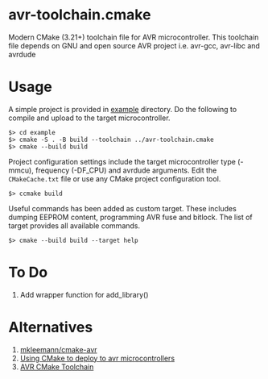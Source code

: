 # avr-toolchain.cmake
Modern CMake (3.21+) toolchain file for AVR microcontroller. This toolchain file depends on GNU and open source AVR project i.e. avr-gcc, avr-libc and avrdude

# Usage

A simple project is provided in [example](./example) directory. Do the following to compile and upload to the target microcontroller.

```console
$> cd example
$> cmake -S . -B build --toolchain ../avr-toolchain.cmake
$> cmake --build build
```

Project configuration settings include the target microcontroller type (-mmcu), frequency (-DF_CPU) and avrdude arguments. Edit the ```CMakeCache.txt``` file or use any CMake project configuration tool. 

```console
$> ccmake build
```

Useful commands has been added as custom target. These includes dumping EEPROM content, programming AVR fuse and bitlock. The list of target provides all available commands.

```console
$> cmake --build build --target help
```

# To Do
1. Add wrapper function for add_library()

# Alternatives
1. [mkleemann/cmake-avr](https://github.com/mkleemann/cmake-avr)
2. [Using CMake to deploy to avr microcontrollers](https://www.kuon.ch/post/2018-07-11-avr-cmake/)
3. [AVR CMake Toolchain](https://nnarain.github.io/2016/03/29/AVR-CMake-Toolchain.html)
